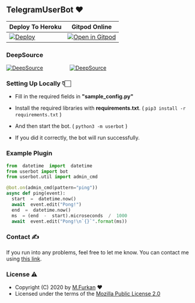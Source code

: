 
## TelegramUserBot ❤️️

  

|Deploy To Heroku|  Gitpod Online|
|--|--|
| [![Deploy](https://www.herokucdn.com/deploy/button.svg)](https://heroku.com/deploy?template=https://github.com/muhammedfurkan/TelethonUserBot) | [![Open in Gitpod](https://gitpod.io/button/open-in-gitpod.svg)](https://gitpod.io/#https://github.com/mmuhammedfurkan/TelethonUserBot) |

### DeepSource

  

[![DeepSource](https://deepsource.io/gh/muhammedfurkan/TelethonUserBot.svg/?label=active+issues&show_trend=true)](https://deepsource.io/gh/muhammedfurkan/TelethonUserBot/?ref=repository-badge)&nbsp;&nbsp;&nbsp;&nbsp;&nbsp;&nbsp;&nbsp;&nbsp;&nbsp;&nbsp;&nbsp;&nbsp;&nbsp;&nbsp;&nbsp;&nbsp;&nbsp;&nbsp;[![DeepSource](https://deepsource.io/gh/muhammedfurkan/TelethonUserBot.svg/?label=resolved+issues&show_trend=true)](https://deepsource.io/gh/muhammedfurkan/TelethonUserBot/?ref=repository-badge)


### Setting Up Locally 👇🏻

 - Fill in the required fields in **"sample_config.py"**
 - Install the required libraries with **requirements.txt**.
( `pip3 install -r requirements.txt` )

 - And then start the bot. ( `python3 -m userbot` )
 - If you did it correctly, the bot will run successfully.

### Example Plugin

  ```python
  from  datetime  import  datetime
from userbot import bot
from userbot.util import admin_cmd

@bot.on(admin_cmd(pattern="ping"))
async def ping(event):
	start  =  datetime.now()
	await  event.edit("Pong!")
	end  =  datetime.now()
	ms  = (end  -  start).microseconds  /  1000
	await  event.edit("Pong!\n`{}`".format(ms))
```

### Contact ✍️
If you run into any problems, feel free to let me know. You can contact me using [this link](https://t.me/By_Azade).

### License ⚠️
-   Copyright (C) 2020 by  [M.Furkan](https://github.com/Muhammedfurkan)  ❤️️
-   Licensed under the terms of the  [Mozilla Public License 2.0](https://github.com/muhammedfurkan/TelethonUserBot/blob/master/LICENSE)
